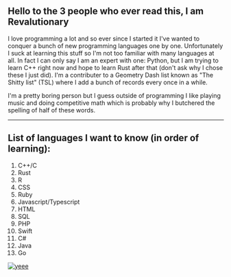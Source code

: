 ## Hello to the 3 people who ever read this, I am Revalutionary

  I love programming a lot and so ever since I started it I've wanted to conquer a bunch of new programming languages one by one. Unfortunately I suck at learning this stuff so I'm not too familiar with many languages at all. In fact I can only say I am an expert with one: Python, but I am trying to learn C++ right now and hope to learn Rust after that (don't ask why I chose these I just did). I'm a contributer to a Geometry Dash list known as "The Shitty list" (TSL) where I add a bunch of records every once in a while.

  I'm a pretty boring person but I guess outside of programming I like playing music and doing competitive math which is probably why I butchered the spelling of half of these words.
  
---

## List of languages I want to know (in order of learning):

1. C++/C
2. Rust
3. R
4. CSS
5. Ruby
6. Javascript/Typescript
8. HTML
9. SQL
10. PHP
11. Swift
12. C#
13. Java
14. Go

[![yeee](https://github-readme-stats-rose-eta-86.vercel.app/api/top-langs/?username=Revalutionary&count_private=true&theme=shadow_red&layout=compact)](https://github.com/anuraghazra/github-readme-stats)
